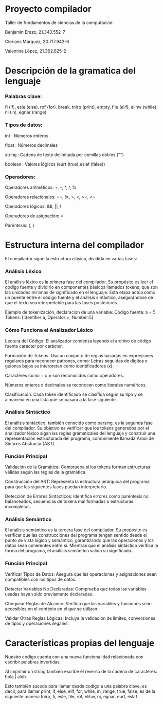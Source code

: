 # Proyecto compilador
Taller de fundamentos de ciencias de la computación 

Benjamin Erazo, 21.340.552-7

Clerians Márquez, 20.717.942-6

Valentina López, 21.392.825-2

Descripción de la gramatica del lenguaje
===================

### Palabras clave: 
fi (if), esle (else), rof (for), break, tnirp (print), empty, file (elif), elihw (while), ni (in), egnar (range)

### Tipos de datos: 
int : Números enteros

float : Números decimales

string : Cadena de texto delimitada por comillas dobles ("")

boolean : Valores lógicos (eurt (true),eslaf (false))

### Operadores:
Operadores aritméticos: +, -, *, /, %

Operadores relacionales: ==, !=, >, <, >=, <=

Operadores lógicos: &&, ||, !

Operadores de asignación: =

Paréntesis: (, )

Estructura interna del compilador
===================

El compilador sigue la estructura clásica, dividida en varias fases:


### Análisis Léxico
El análisis léxico es la primera fase del compilador. Su propósito es leer el código fuente y dividirlo en componentes básicos llamados tokens, que son las unidades mínimas de significado en el lenguaje. Esta etapa actúa como un puente entre el código fuente y el análisis sintáctico, asegurándose de que el texto sea interpretable para las fases posteriores.


Ejemplo de tokenización, declaracion de una variable:
Código fuente: a = 5
Tokens: [Identifier:a, Operator:=, Number:5]


### Cómo Funciona el Analizador Léxico


Lectura del Código: El analizador comienza leyendo el archivo de código fuente carácter por carácter.

Formación de Tokens: Usa un conjunto de reglas basadas en expresiones regulares para reconocer patrones, como:
Letras seguidas de dígitos o guiones bajos se interpretan como identificadores (x).

Caracteres como + o = son reconocidos como operadores.

Números enteros o decimales se reconocen como literales numéricos.

Clasificación: Cada token identificado se clasifica según su tipo y se almacena en una lista que se pasará a la fase siguiente.

### Análisis Sintáctico

El análisis sintáctico, también conocido como parsing, es la segunda fase del compilador. Su objetivo es verificar que los tokens generados por el analizador léxico sigan las reglas gramaticales del lenguaje y construir una representación estructurada del programa, comúnmente llamada Árbol de Sintaxis Abstracta (AST). 


### Función Principal

Validación de la Gramática: Comprueba si los tokens forman estructuras válidas según las reglas de la gramática.

Construcción del AST: Representa la estructura jerárquica del programa para que las siguientes fases puedan interpretarlo.

Detección de Errores Sintácticos: Identifica errores como paréntesis no balanceados, secuencias de tokens mal formadas o estructuras incompletas.

### Análisis Semántico

El análisis semántico es la tercera fase del compilador. Su propósito es verificar que las construcciones del programa tengan sentido desde el punto de vista lógico y semántico, garantizando que las operaciones y los datos sean coherentes entre sí. Mientras que el análisis sintáctico verifica la forma del programa, el análisis semántico valida su significado.

### Función Principal 

Verificar Tipos de Datos: Asegura que las operaciones y asignaciones sean compatibles con los tipos de datos.

Detectar Variables No Declaradas: Comprueba que todas las variables usadas hayan sido previamente declaradas.

Chequear Reglas de Alcance: Verifica que las variables y funciones sean accesibles en el contexto en el que se utilizan.

Validar Otras Reglas Lógicas: Incluye la validación de límites, conversiones de tipos y operaciones ilegales.


Características propias del lenguaje
===================

Nuestro código cuenta con una nueva funcionalidad relacionada con escribir palabras invertidas.


Al imprimir un string tambien escribe el reverso de la cadena de caracteres: hola | aloh


Esto también sucede para llamar desde codigo a una palabra clave, es decir, para llamar print, if, else, elif, for, while, in, range, true, false, es de la siguiente manera tnirp, fi, esle, file, rof, elihw, ni, egnar, eurt, eslaf

